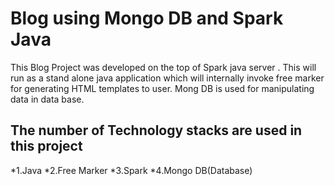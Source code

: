 #  Blog using Mongo DB and Spark Java

This Blog Project was developed on the top of Spark java server .
This will run as a stand alone java application which will internally invoke free marker for generating HTML templates  to user.
Mong DB is used for manipulating data in data base.

## The number of Technology stacks are used in this project

 *1.Java 
 *2.Free Marker 
 *3.Spark 
 *4.Mongo DB(Database)
 
 



